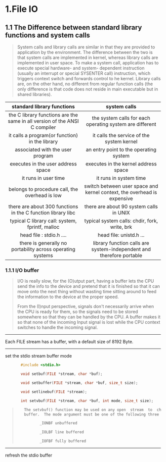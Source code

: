 # 1.File IO



## 1.1 The Difference between standard library functions and system calls

> System calls and library calls are similar in that they are provided to application by the environment. The difference between the two is that system calls are implemented in kernel, whereas library calls are implemented in user space. To make a system call, application has to execute special hardware- and system- dependent instruction (usually an interrupt or special SYSENTER call) instruction, which triggers context switch and forwards control to he kernel. Library calls are, on the other hand, no different from regular function calls (the only difference is that code does not reside in main executable but in shared libraries). 



|                  standard library functions                  |                         system calls                         |
| :----------------------------------------------------------: | :----------------------------------------------------------: |
| the C library functions are the same in all version of the ANSI C compiler |   the system calls for each operating system are different   |
|        it calls a program(or function) in the library        |          it calls the service of the system kernel           |
|               associated with the user program               |            an entry point to the operating system            |
|              executes in the user address space              |             executes in the kernel address space             |
|                     it runs in user time                     |                    it runs in system time                    |
|        belongs to procedure call, the overhead is low        | switch between user space and kernel context, the overhead is expensive |
| there are about 300 functions in the C function library libc |           there are about 90 system calls in UNIX            |
|       typical C library call: system, fprintf, malloc        |        typical system calls: chdir, fork, write, brk         |
|                   head file : stdio.h ....                   |                   head file: unistd.h ...                    |
|  there is generally no portability across operating systems  | library function calls are system-independent and therefore portable |



### 1.1.1 I/O buffer

> I/O is really slow, for the (O)utput part, having a buffer lets the CPU send the info to the device and pretend that it is finished so that it can move onto the next thing without wasting time sitting around to feed the information to the device at the proper speed.
>
> From the (I)nput perspective, signals don't necessarily arrive when the CPU is ready for them, so the signals need to be stored somewhere so that they can be handled by the CPU. A buffer makes it so that none of the incoming Input signal is lost while the CPU context switches to handle the incoming signal.                                            

------

Each FILE stream has a buffer, with a default size of 8192 Byte.

------

set the stdio stream buffer mode

```c
       #include <stdio.h>

       void setbuf(FILE *stream, char *buf);

       void setbuffer(FILE *stream, char *buf, size_t size);

       void setlinebuf(FILE *stream);

       int setvbuf(FILE *stream, char *buf, int mode, size_t size);

```

> ```c
>    The setvbuf() function may be used on any open  stream  to  change  its
>    buffer.  The mode argument must be one of the following three macros:
> 
>           _IONBF unbuffered
> 
>           _IOLBF line buffered
> 
>           _IOFBF fully buffered
> ```

------

refresh the stdio buffer